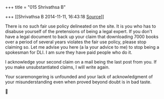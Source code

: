 +++
title = "015 Shrivathsa B"

+++
[[Shrivathsa B	2014-11-11, 16:43:18 [Source](https://groups.google.com/g/samskrita/c/z1YkAzFqdSM)]]



There is no such fair use policy delineated on the site. It is you who has to disabuse yourself of the pretensions of being a legal expert. If you don't have a legal document to back up your claim that downloading 7000 books over a period of several years violates the fair use policy, please stop claiming so. Let me advise you here (a la your advice to me) to stop being a spokesman for DLI. I am sure they have paid people who do it.

I acknowledge your second claim on a mail being the last post from you. If you make unsubstantiated claims, I will write again.

Your scaremongering is unfounded and your lack of acknowledgment of your misunderstanding even when proved beyond doubt is in bad taste.



